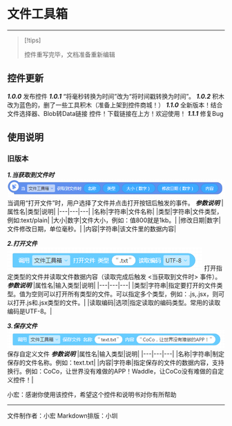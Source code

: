 # 文件工具箱
---
> [!tips]
>
> 控件重写完毕，文档准备重新编辑

## 控件更新

***1.0.0***
发布控件
***1.0.1***
“将毫秒转换为时间”改为“将时间戳转换为时间”。
***1.0.2***
积木改为蓝色的，删了一些工具积木（准备上架到控件商城！）
***1.1.0***
全新版本！结合 文件选择器、Blob转Data链接 控件！下载链接在上方！欢迎使用！
***1.1.1***
修复Bug

## 使用说明
### 旧版本
***1.当获取到文件时***
![当(文件工具箱)获取到文件时(名称)(类型)(大小-数字)(修改日期-数字)(内容)](images/1.png)
当调用“打开文件”时，用户选择了文件并点击打开按钮后触发的事件。
***参数说明***
|属性名|类型|说明|
|---|---|---|
|名称|字符串|文件名称|
|类型|字符串|文件类型，例如:text/plain|
|大小|数字|文件大小，例如：值800就是1kb。|
|修改日期|数字|文件修改日期，单位毫秒。|
|内容|字符串|该文件里的数据内容|

***2.打开文件***
![调用(文件工具箱)打开文件 类型(.text) 读取编码(UTF-8)](images/2.png)
打开指定类型的文件并读取文件数据内容（读取完成后触发 <当获取到文件时> 事件）。
***参数说明***
|属性名|输入类型|说明|
|---|---|---|
|类型|字符串|指定要打开的文件类型。值为空则可以打开所有类型的文件。可以指定多个类型，例如：.js,.jsx，则可以打开.js和.jsx类型的文件。|
|读取编码|选项|指定读取的编码类型。常用的读取编码是UTF-8。|

***3.保存文件***
![调用(文件工具箱) 保存文件 名称(text.txt) 内容 ("CoCo，让世界没有难做的APP")](images/3.png)
保存自定义文件
***参数说明***
|属性名|输入类型|说明|
|---|---|---|
|名称|字符串|制定保存的文件名称。例如：text.txt|
|内容|字符串|指定保存的文件的数据内容，支持换行。例如：CoCo，让世界没有难做的APP！Waddle，让CoCo没有难做的自定义控件！|

小宏：感谢你使用该控件，希望这个控件和说明书对你有所帮助

---

文件制作者：小宏
Markdown排版：小圳